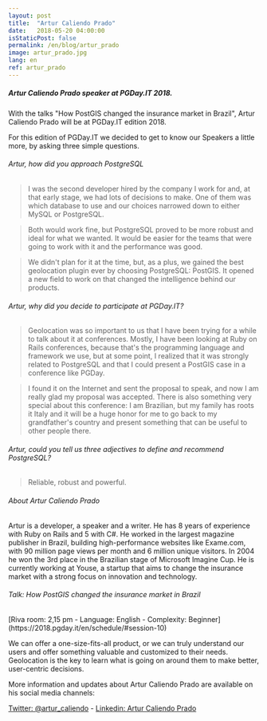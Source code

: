 ```yaml
---
layout: post
title:  "Artur Caliendo Prado"
date:   2018-05-20 04:00:00
isStaticPost: false
permalink: /en/blog/artur_prado
image: artur_prado.jpg
lang: en
ref: artur_prado
---
```


<h5>Artur Caliendo Prado speaker at PGDay.IT 2018.</h5>

With the talks "How PostGIS changed the insurance market in Brazil", Artur Caliendo Prado will be at PGDay.IT edition 2018.

For this edition of PGDay.IT we decided to get to know our Speakers a little more, by asking three simple questions.

<h6>Artur, how did you approach PostgreSQL</h6>

>I was the second developer hired by the company I work for and, at that early stage, we had lots of decisions to make. One of them was which database to use and our choices narrowed down to either MySQL or PostgreSQL.

>Both would work fine, but PostgreSQL proved to be more robust and ideal for what we wanted. It would be easier for the teams that were going to work with it and the performance was good.

>We didn't plan for it at the time, but, as a plus, we gained the best geolocation plugin ever by choosing PostgreSQL: PostGIS. It opened a new field to work on that changed the intelligence behind our products.

<h6>Artur, why did you decide to participate at PGDay.IT?</h6>

>Geolocation was so important to us that I have been trying for a while to talk about it at conferences. Mostly, I have been looking at Ruby on Rails conferences, because that's the programming language and framework we use, but at some point, I realized that it was strongly related to PostgreSQL and that I could present a PostGIS case in a conference like PGDay.

>I found it on the Internet and sent the proposal to speak, and now I am really glad my proposal was accepted. There is also something very special about this conference: I am Brazilian, but my family has roots it Italy and it will be a huge honor for me to go back to my grandfather's country and present something that can be useful to other people there.

<h6>Artur, could you tell us three adjectives to define and recommend PostgreSQL?</h6>

>Reliable, robust and powerful.

<h6>About Artur Caliendo Prado</h6>

Artur is a developer, a speaker and a writer. He has 8 years of experience with Ruby on Rails and 5 with C#. He worked in the largest magazine publisher in Brazil, building high-performance websites like Exame.com, with 90 million page views per month and 6 million unique visitors. In 2004 he won the 3rd place in the Brazilian stage of Microsoft Imagine Cup. He is currently working at Youse, a startup that aims to change the insurance market with a strong focus on innovation and technology.

<h6>Talk: How PostGIS changed the insurance market in Brazil</h6>
[Riva room: 2,15 pm - Language: English - Complexity: Beginner](https://2018.pgday.it/en/schedule/#session-10)

We can offer a one-size-fits-all product, or we can truly understand our users and offer something valuable and customized to their needs. Geolocation is the key to learn what is going on around them to make better, user-centric decisions.

More information and updates about Artur Caliendo Prado are available on his social media channels:

[Twitter: @artur_caliendo](https://twitter.com/artur_caliendo)  -  [Linkedin: Artur Caliendo Prado](https://www.linkedin.com/in/artur-caliendo-prado-3a99ab102/)
